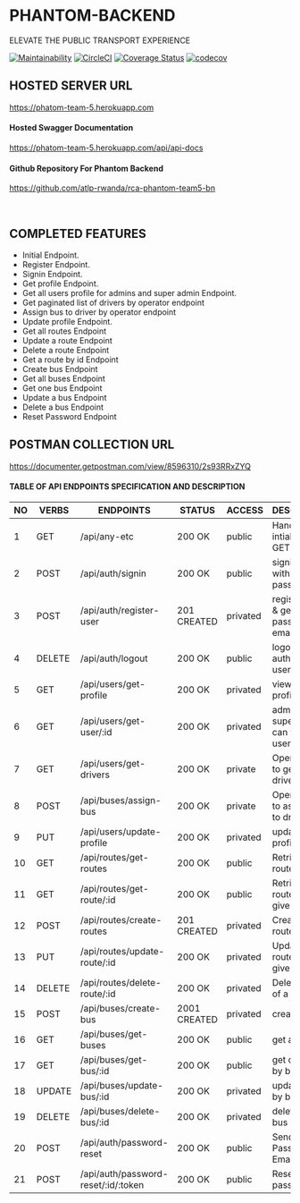 # PHANTOM-BACKEND

ELEVATE THE PUBLIC TRANSPORT EXPERIENCE

[![Maintainability](https://api.codeclimate.com/v1/badges/bc1821d415fdc0f19d72/maintainability)](https://codeclimate.com/github/atlp-rwanda/rca-phantom-team5-bn/maintainability)
[![CircleCI](https://dl.circleci.com/status-badge/img/gh/atlp-rwanda/rca-phantom-team5-bn/tree/develop.svg?style=svg)](https://dl.circleci.com/status-badge/redirect/gh/atlp-rwanda/rca-phantom-team5-bn/tree/develop)
[![Coverage Status](https://coveralls.io/repos/github/atlp-rwanda/rca-phantom-team5-bn/badge.svg?branch=develop)](https://coveralls.io/github/atlp-rwanda/rca-phantom-team5-bn?branch=develop)
[![codecov](https://codecov.io/gh/atlp-rwanda/rca-phantom-team5-bn/branch/develop/graph/badge.svg?token=6QCWS8ES5Q)](https://codecov.io/gh/atlp-rwanda/rca-phantom-team5-bn)

## HOSTED SERVER URL

https://phatom-team-5.herokuapp.com

#### Hosted Swagger Documentation

https://phatom-team-5.herokuapp.com/api/api-docs

#### Github Repository For Phantom Backend

https://github.com/atlp-rwanda/rca-phantom-team5-bn


<br>

## COMPLETED FEATURES

- Initial Endpoint.
- Register Endpoint.
- Signin Endpoint.
- Get profile Endpoint.
- Get all users profile for admins and super admin Endpoint.
- Get paginated list of drivers by operator endpoint
- Assign bus to driver by operator endpoint
- Update profile Endpoint.
- Get all routes Endpoint
- Update a route Endpoint
- Delete a route Endpoint
- Get a route by id Endpoint
- Create bus Endpoint
- Get all buses Endpoint
- Get one bus Endpoint
- Update a bus Endpoint
- Delete a bus Endpoint
- Reset Password Endpoint

## POSTMAN COLLECTION URL
https://documenter.getpostman.com/view/8596310/2s93RRxZYQ


#### TABLE OF API ENDPOINTS SPECIFICATION AND DESCRIPTION


|NO  | VERBS  | ENDPOINTS                            | STATUS       | ACCESS      | DESCRIPTION                                |
|----|--------|--------------------------------------|--------------|-------------|--------------------------------------------|
| 1  | GET    | /api/any-etc                         | 200 OK       | public      | Handle all intial or wrong GET requests    |
| 2  | POST   | /api/auth/signin                     | 200 OK       | public      | signin a user with email and password      |
| 3  | POST   | /api/auth/register-user              | 201 CREATED  | privated    | register user & generate password in email |
| 4  | DELETE | /api/auth/logout                     | 200 OK       | public      | logout authanticated user                  |
| 5  | GET    | /api/users/get-profile               | 200 OK       | privated    | view user profile                          |
| 6  | GET    | /api/users/get-user/:id              | 200 OK       | privated    | admin and super admin can view users by id |
| 7  | GET    | /api/users/get-drivers               | 200 OK       | private     | Operator able to get list of drivers       |
| 8  | POST   | /api/buses/assign-bus                | 200 OK       | private     | Operatot able to assign bus to driver      |
| 9  | PUT    | /api/users/update-profile            | 200 OK       | privated    | update user profile                        |
| 10 | GET    | /api/routes/get-routes               | 200 OK       | public      | Retrieve all routes                        |
| 11 | GET    | /api/routes/get-route/:id            | 200 OK       | public      | Retrieve a route by a given ID             |
| 12 | POST   | /api/routes/create-routes            | 201 CREATED  | privated    | Create a new route                         |
| 13 | PUT    | /api/routes/update-route/:id         | 200 OK       | privated    | Update a route of a given ID               |
| 14 | DELETE | /api/routes/delete-route/:id         | 200 OK       | privated    | Delete a route of a given ID               |
| 15 | POST   | /api/buses/create-bus                | 2001 CREATED | privated    | create a bus                               |
| 16 | GET    | /api/buses/get-buses                 | 200 OK       | public      | get all buses                              |
| 17 | GET    | /api/buses/get-bus/:id               | 200 OK       | public      | get one bus by bus id                      |
| 18 | UPDATE | /api/buses/update-bus/:id            | 200 OK       | privated    | update a bus by bus id                     |
| 19 | DELETE | /api/buses/delete-bus/:id            | 200 OK       | privated    | delete by by bus id                        |
| 20 | POST   | /api/auth/password-reset             | 200 OK       | public      | Send Reset Password Email                  | 
| 21 | POST   | /api/auth/password-reset/:id/:token  | 200 OK       | public      |  Reset password                            |  




